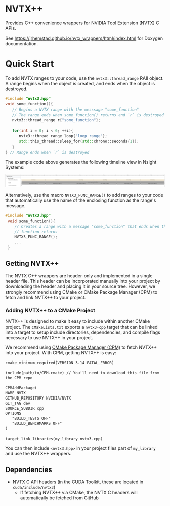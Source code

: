 # NVTX++

Provides C++ convenience wrappers for NVIDIA Tool Extension (NVTX) C APIs. 

See https://jrhemstad.github.io/nvtx_wrappers/html/index.html for Doxygen documentation.

  # Quick Start
 
  To add NVTX ranges to your code, use the `nvtx3::thread_range` RAII object. A
  range begins when the object is created, and ends when the object is
  destroyed.
 
  ```c++
  #include "nvtx3.hpp"
  void some_function(){
     // Begins a NVTX range with the messsage "some_function"
     // The range ends when some_function() returns and `r` is destroyed
     nvtx3::thread_range r{"some_function"};
  
     for(int i = 0; i < 6; ++i){
        nvtx3::thread_range loop{"loop range"};
        std::this_thread::sleep_for(std::chrono::seconds{1});
     }
  } // Range ends when `r` is destroyed
  ```

  The example code above generates the following timeline view in Nsight Systems:

  ![alt text](https://raw.githubusercontent.com/jrhemstad/nvtx_wrappers/master/docs/example_range.png "Example NVTX Ranges")
  
  Alternatively, use the macro `NVTX3_FUNC_RANGE()` to add
  ranges to your code that automatically use the name of the enclosing function
  as the range's message.
 
 ```c++
 #include "nvtx3.hpp"
  void some_function(){
     // Creates a range with a message "some_function" that ends when the enclosing
     // function returns
     NVTX3_FUNC_RANGE();
     ...
  }
  ```

  ## Getting NVTX++

  The NVTX C++ wrappers are header-only and implemented in a single header file.
  This header can be incorporated manually into your project by downloading the header and placing it in your source tree. 
  However, we strongly recommend using CMake or CMake Package Manager (CPM) to fetch and link NVTX++ to your project.

  ### Adding NVTX++ to a CMake Project

  NVTX++ is designed to make it easy to include within another CMake project. 
  The `CMakeLists.txt` exports a `nvtx3-cpp` target that can be linked into a target to setup include directories, dependencies, and compile flags necessary to use NVTX++ in your project.

  We recommend using [CMake Package Manager (CPM)](https://github.com/cpm-cmake/CPM.cmake#adding-cpm) to fetch NVTX++ into your project. With CPM, getting NVTX++ is easy:

  ```
  cmake_minimum_required(VERSION 3.14 FATAL_ERROR)

  include(path/to/CPM.cmake) // You'll need to download this file from the CPM repo

  CPMAddPackage(
  NAME NVTX
  GITHUB_REPOSITORY NVIDIA/NVTX
  GIT_TAG dev
  SOURCE_SUBDIR cpp
  OPTIONS
     "BUILD_TESTS OFF"
     "BUILD_BENCHMARKS OFF"
)

target_link_libraries(my_library nvtx3-cpp)
```

You can then include `<nvtx3.hpp>` in your project files part of `my_library` and use the NVTX++ wrappers.


  ## Dependencies
  - NVTX C API headers (in the CUDA Toolkit, these are located in `cuda/include/nvtx3`)
     - If fetching NVTX++ via CMake, the NVTX C headers will automatically be fetched from GitHub

